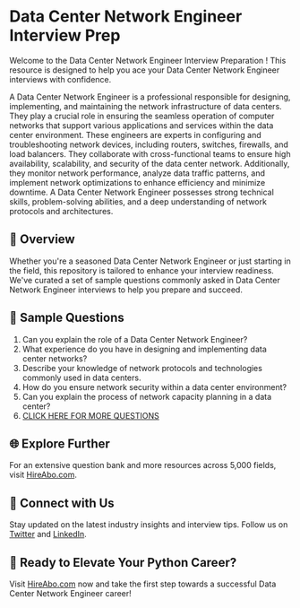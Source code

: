 # Data Center Network Engineer Interview Prep

Welcome to the Data Center Network Engineer Interview Preparation ! This resource is designed to help you ace your Data Center Network Engineer interviews with confidence.

A Data Center Network Engineer is a professional responsible for designing, implementing, and maintaining the network infrastructure of data centers. They play a crucial role in ensuring the seamless operation of computer networks that support various applications and services within the data center environment. These engineers are experts in configuring and troubleshooting network devices, including routers, switches, firewalls, and load balancers. They collaborate with cross-functional teams to ensure high availability, scalability, and security of the data center network. Additionally, they monitor network performance, analyze data traffic patterns, and implement network optimizations to enhance efficiency and minimize downtime. A Data Center Network Engineer possesses strong technical skills, problem-solving abilities, and a deep understanding of network protocols and architectures.

## 🚀 Overview

Whether you're a seasoned Data Center Network Engineer or just starting in the field, this repository is tailored to enhance your interview readiness. We've curated a set of sample questions commonly asked in Data Center Network Engineer interviews to help you prepare and succeed.

## 📝 Sample Questions

1. Can you explain the role of a Data Center Network Engineer?
2. What experience do you have in designing and implementing data center networks?
3. Describe your knowledge of network protocols and technologies commonly used in data centers.
4. How do you ensure network security within a data center environment?
5. Can you explain the process of network capacity planning in a data center?
6. [CLICK HERE FOR MORE QUESTIONS](https://hireabo.com/job/0_1_19/Data%20Center%20Network%20Engineer)

## 🌐 Explore Further

For an extensive question bank and more resources across 5,000 fields, visit [HireAbo.com](https://www.hireabo.com).

## 📱 Connect with Us

Stay updated on the latest industry insights and interview tips. Follow us on [Twitter](https://twitter.com/hireabo) and [LinkedIn](https://www.linkedin.com/in/hire-abo-3609972a8/).

## 🚀 Ready to Elevate Your Python Career?

Visit [HireAbo.com](https://www.hireabo.com) now and take the first step towards a successful Data Center Network Engineer career!